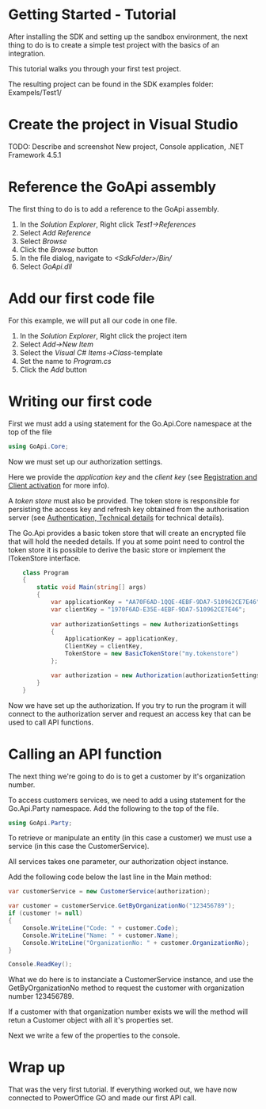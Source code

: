 Getting Started - Tutorial
==========================

After installing the SDK and setting up the sandbox environment, the next thing to do is to create a simple test project with the basics of an integration.

This tutorial walks you through your first test project.

The resulting project can be found in the SDK examples folder: Exampels/Test1/

# Create the project in Visual Studio

TODO: Describe and screenshot New project, Console application, .NET Framework 4.5.1

# Reference the GoApi assembly

The first thing to do is to add a reference to the GoApi assembly.

1. In the *Solution Explorer*, Right click *Test1->References*
2. Select *Add Reference*
3. Select *Browse*
4. Click the *Browse* button
5. In the file dialog, navigate to *&lt;SdkFolder&gt;/Bin/*
6. Select *GoApi.dll* 
 
# Add our first code file

For this example, we will put all our code in one file.

1. In the *Solution Explorer*, Right click the project item
2. Select *Add->New Item*
3. Select the *Visual C# Items->Class*-template
4. Set the name to *Program.cs*
5. Click the *Add* button

# Writing our first code

First we must add a using statement for the Go.Api.Core namespace at the top of the file

```csharp
using GoApi.Core;
```

Now we must set up our authorization settings. 

Here we provide the *application key* and the *client key* (see [Registration and Client activation](../../Registration.md) for more info).

A *token store* must also be provided. The token store is responsible for persisting the access key and refresh key obtained from the authorisation server (see [Authentication, Technical details](../../Details/Authentication.md) for technical details).

The Go.Api provides a basic token store that will create an encrypted file that will hold the needed details. If you at some point need to control the token store it is possible to derive the basic store or implement the ITokenStore interface. 
 

```csharp
    class Program
    {
        static void Main(string[] args)
        {
			var applicationKey = "AA70F6AD-1QQE-4EBF-9DA7-510962CE7E46";
			var clientKey = "1970F6AD-E35E-4EBF-9DA7-510962CE7E46";
			
			var authorizationSettings = new AuthorizationSettings
			{
			    ApplicationKey = applicationKey,
			    ClientKey = clientKey,
			    TokenStore = new BasicTokenStore("my.tokenstore")
			};

			var authorization = new Authorization(authorizationSettings);
        }
    }
```

Now we have set up the authorization. If you try to run the program it will connect to the authorization server and request an access key that can be used to call API functions.

# Calling an API function

The next thing we're going to do is to get a customer by it's organization number.

To access customers services, we need to add a using statement for the Go.Api.Party namespace. Add the following to the top of the file.

```csharp
using GoApi.Party;
```

To retrieve or manipulate an entity (in this case a customer) we must use a service (in this case the CustomerService).

All services takes one parameter, our authorization object instance.

Add the following code below the last line in the Main method:

```csharp
var customerService = new CustomerService(authorization);

var customer = customerService.GetByOrganizationNo("123456789");
if (customer != null)
{
    Console.WriteLine("Code: " + customer.Code);
    Console.WriteLine("Name: " + customer.Name);
    Console.WriteLine("OrganizationNo: " + customer.OrganizationNo);
}

Console.ReadKey();
```

What we do here is to instanciate a CustomerService instance, and use the GetByOrganizationNo method to request the customer with organization number 123456789.

If a customer with that organization number exists we will the method will retun a Customer object with all it's properties set.

Next we write a few of the properties to the console.

# Wrap up

That was the very first tutorial. If everything worked out, we have now connected to PowerOffice GO and made our first API call.
